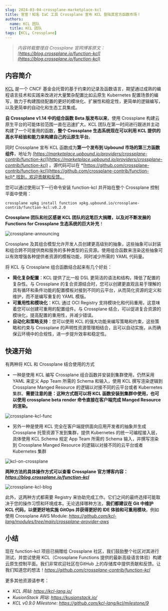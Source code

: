 ```yaml
---
slug: 2024-03-04-crossplane-marketplace-kcl
title: 官宣！知名 IaC 工具 Crossplane 宣布 KCL 登陆其官方函数市场！
authors:
  name: KCL 团队
  title: KCL 团队
tags: [KCL, Crossplane]
---
```


> _内容转载整理自 Crossplane 官网博客原文：[https://blog.crossplane.io/function-kcl](https://blog.crossplane.io/function-kcl)_

## 内容简介

[KCL](https://github.com/kcl-lang) 是一个 CNCF 基金会托管的基于约束的记录及函数语言，期望通过成熟的编程语言技术和实践来改进对大量繁杂配置比如云原生 Kubernetes 配置场景的编写，致力于构建围绕配置的更好的模块化、扩展性和稳定性，更简单的逻辑编写，以及更简单的自动化和生态工具集成。

**自 Crossplane v1.14 中的组合函数 Beta 版发布以来**，使用 Crossplane 构建云原生平台的可能体验范围一直在迅速扩大。KCL 团队在第一时间进行跟进并主动构建了一个可重用的函数，**整个 Crossplane 生态系统现在可以利用 KCL 提供的高水平经验和能力来构建自己的云原生平台**。

同时 Crossplane 宣布 KCL 函数成为**第一个发布到 Upbound 市场的第三方函数组件**，地址为 *[https://marketplace.upbound.io/providers/crossplane-contrib/function-kcl](https://marketplace.upbound.io/providers/crossplane-contrib/function-kcl)* 。源代码可以在 *[https://github.com/crossplane-contrib/function-kcl](https://github.com/crossplane-contrib/function-kcl)* 找到，欢迎贡献和反馈。

您可以通过使用以下一行命令安装 function-kcl 并开始在整个 Crossplane 控制平面中使用：

```shell
crossplane xpkg install function xpkg.upbound.io/crossplane-contrib/function-kcl:v0.2.0
```

**Crossplane 团队和社区感谢 KCL 团队的这笔巨大捐赠，以及对不断发展的 Functions for Crossplane 生态系统的巨大补充**！

![crossplane-announcing](/img/blog/2024-03-04-crossplane-marketplace-kcl/crossplane-announcing.png)

Crossplane 及其组合模型允许开发人员创建更高级别的抽象，这些抽象可以封装和组合跨不同提供商和服务的多种类型的云资源。使用组合函数来渲染这些抽象可以有效增强各种提供者资源的模板功能，同时减少所需的 YAML 代码量。

将 KCL 与 Crossplane 组合函数结合起来有几个好处：

- **简化复杂配置**：KCL 提供了比一般 DSL 更简洁的语法和结构，降低了配置的复杂性。与 Crossplane 的复合资源结合时，您可以创建更直观且易于理解的具有循环和条件功能的配置模板对接到不同的云平台，从而简化资源的定义和维护，而不是编写重复的 YAML 模版。
- **可重用性和模块化**：KCL 通过 OCI Registry 支持模块化和代码重用，这意味着您可以创建可重用的配置组件。与 Crossplane 结合，可以促进复合资源的模块化，提高配置的重用性，并减少错误。
- **自动化和策略支持**：您可以使用 KCL 的强大功能来编写策略和约束，这些策略和约束与 Crossplane 的声明性资源管理相结合，且可以自动实施，从而确保云环境中的合规性，进一步提升效率和稳定性。

## 快速开始

有两种将 KCL 和 Crossplane 结合使用的方式

- 一种是使用 KCL 编写 Crossplane 组合函数并安装到集群使用，仍然采用 YAML 来定义 App Team 所需的 Schema 和输入，使用 KCL 撰写渲染逻辑到 Crossplane Manged Resource 的逻辑以对接不同的云平台或者 Kubernetes 集群。**需要注意的是：这种方式既可以将 KCL 函数安装到集群中使用，也可以使用 crossplane beta render 命令直接在客户端完成 Manged Resource 的渲染。**

![crossplane-kcl-func](/img/blog/2024-03-04-crossplane-marketplace-kcl/crossplane-kcl-func.png)

- 另外一种是使用 KCL 完全在客户端提供面向应用开发者的抽象并生成 Crossplane 托管资源下发到集群，提供 Kubernetes 的统一可编程接入层，具体使用 KCL Schema 规定 App Team 所需的 Schema 输入，并撰写渲染到 Crossplane Manged Resource 的逻辑以对接不同的云平台或者 Kubernetes 集群

![kcl-on-crossplane](/img/blog/2024-03-04-crossplane-marketplace-kcl/kcl-on-crossplane.png)

**两种方法的具体操作方式可以查看 Crossplane 官方博客内容：*https://blog.crossplane.io/function-kcl***

![crossplane-kcl-blog](/img/blog/2024-03-04-crossplane-marketplace-kcl/crossplane-kcl-blog.png)

此外，这两种方式都需要 Registry 来协助完成工作。它们之间的最终选择可能取决于您的操作习惯和环境成本。无论选择哪种方法，**我们都建议在 Git 中维护 KCL 代码，以便更好地实施 GitOps 并获得更好的 IDE 体验和可重用模块**，例如使用 Crossplane AWS Module: *https://github.com/kcl-lang/modules/tree/main/crossplane-provider-aws*

## 小结

现在 function-kcl 项目已捐赠给 Crossplane 社区，我们鼓励整个社区对其进行测试，并尝试使用 KCL（Crossplane Functions 提供的最新高级语言体验）构建云原生控制平面。我们非常欢迎社区在GitHub 上的存储库中提供贡献和反馈。让我们知道您的想法！*https://github.com/crossplane-contrib/function-kcl*

更多其他资源请参考：

- _KCL 网站: https://kcl-lang.io/_
- _KusionStack 网站: https://kusionstack.io/_
- _KCL v0.9.0 Milestone: https://github.com/kcl-lang/kcl/milestone/9_
